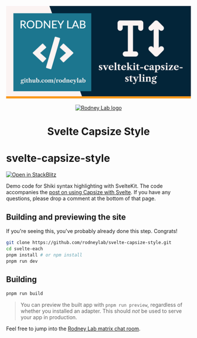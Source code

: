 <img src="./images/rodneylab-github-svelte-capsize-style.png" alt="Rodney Lab svelte-capsize-style Github banner">

<p align="center">
  <a aria-label="Open Rodney Lab site" href="https://rodneylab.com" rel="nofollow noopener noreferrer">
    <img alt="Rodney Lab logo" src="https://rodneylab.com/assets/icon.png" width="60" />
  </a>
</p>
<h1 align="center">
  Svelte Capsize Style
</h1>

# svelte-capsize-style

[![Open in StackBlitz](https://developer.stackblitz.com/img/open_in_stackblitz.svg)](https://stackblitz.com/github/rodneylab/svelte-capsize-style)

Demo code for Shiki syntax highlighting with SvelteKit. The code accompanies the <a aria-label="Open Rodney Lab blog post on Svelte Kit Shiki syntax highlighting" href="https://rodneylab.com/svelte-capsize-styling/">post on using Capsize with Svelte</a>. If you have any questions, please drop a comment at the bottom of that page.

## Building and previewing the site

If you're seeing this, you've probably already done this step. Congrats!

```bash
git clone https://github.com/rodneylab/svelte-capsize-style.git
cd svelte-each
pnpm install # or npm install
pnpm run dev
```

## Building

```bash
pnpm run build
```

> You can preview the built app with `pnpm run preview`, regardless of whether you installed an adapter. This should _not_ be used to serve your app in production.

Feel free to jump into the [Rodney Lab matrix chat room](https://matrix.to/#/%23rodney:matrix.org).

